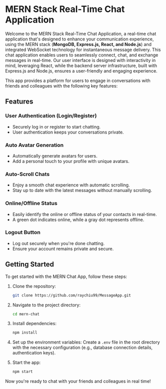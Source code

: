 # MERN Stack Real-Time Chat Application

Welcome to the MERN Stack Real-Time Chat Application, a real-time chat application that's designed to enhance your communication experience, using the MERN stack (**MongoDB, Express.js, React, and Node.js**) and integrated WebSocket technology for instantaneous message delivery. This chat application enables users to seamlessly connect, chat, and exchange messages in real-time. Our user interface is designed with interactivity in mind, leveraging React, while the backend server infrastructure, built with Express.js and Node.js, ensures a user-friendly and engaging experience. 

This app provides a platform for users to engage in conversations with friends and colleagues with the following key features:

## Features

### User Authentication (Login/Register)
- Securely log in or register to start chatting.
- User authentication keeps your conversations private.

### Auto Avatar Generation
- Automatically generate avatars for users.
- Add a personal touch to your profile with unique avatars.

### Auto-Scroll Chats
- Enjoy a smooth chat experience with automatic scrolling.
- Stay up to date with the latest messages without manually scrolling.

### Online/Offline Status
- Easily identify the online or offline status of your contacts in real-time.
- A green dot indicates online, while a gray dot represents offline.

### Logout Button
- Log out securely when you're done chatting.
- Ensure your account remains private and secure.

## Getting Started

To get started with the MERN Chat App, follow these steps:

1. Clone the repository:

   ```bash
   git clone https://github.com/raychiu99/MessageApp.git
   ```

2. Navigate to the project directory:

   ```bash
   cd mern-chat
   ```

3. Install dependencies:

   ```bash
   npm install
   ```

4. Set up the environment variables: Create a `.env` file in the root directory with the necessary configuration (e.g., database connection details, authentication keys).

5. Start the app:

   ```bash
   npm start
   ```

Now you're ready to chat with your friends and colleagues in real time!
